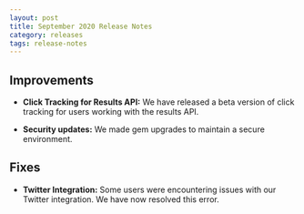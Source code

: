 ```yaml
---
layout: post
title: September 2020 Release Notes
category: releases
tags: release-notes
---
```


## Improvements

* **Click Tracking for Results API:** We have released a beta version of click tracking for users working with the results API. 

* **Security updates:** We made gem upgrades to maintain a secure environment.

## Fixes

* **Twitter Integration:** Some users were encountering issues with our Twitter integration. We have now resolved this error.